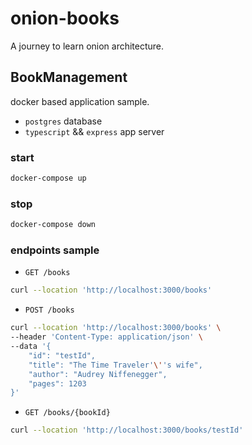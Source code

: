 # onion-books
A journey to learn onion architecture.


## BookManagement
docker based application sample.
- `postgres` database 
- `typescript` && `express` app server

### start
```bash
docker-compose up
```

### stop
```bash
docker-compose down
```

### endpoints sample
- `GET /books`
```bash
curl --location 'http://localhost:3000/books'
```

- `POST /books`
```bash
curl --location 'http://localhost:3000/books' \
--header 'Content-Type: application/json' \
--data '{
    "id": "testId",
    "title": "The Time Traveler'\''s wife",
    "author": "Audrey Niffenegger",
    "pages": 1203
}'
```

- `GET /books/{bookId}`
```bash
curl --location 'http://localhost:3000/books/testId'
```
